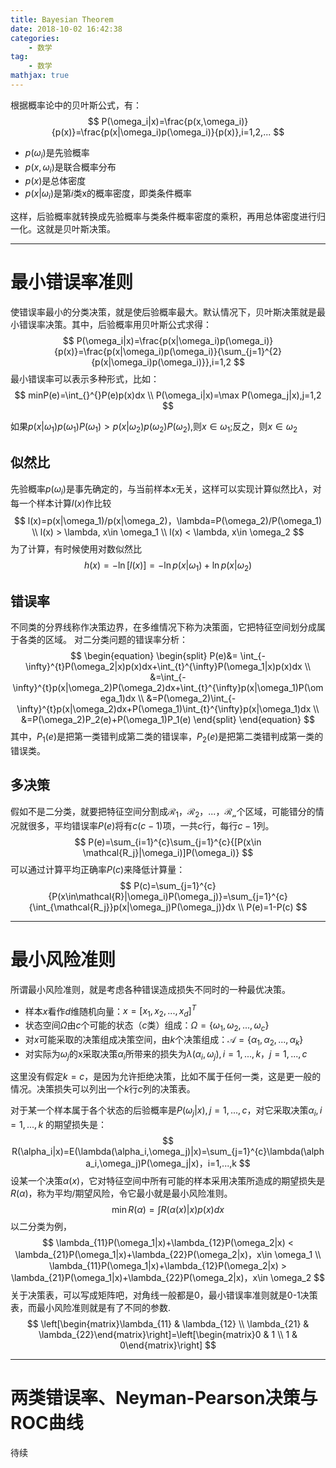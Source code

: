 ```yaml
---
title: Bayesian Theorem
date: 2018-10-02 16:42:38
categories: 
    - 数学
tag: 
    - 数学
mathjax: true
---
```

根据概率论中的贝叶斯公式，有：
$$
P(\omega_i|x)=\frac{p(x,\omega_i)}{p(x)}=\frac{p(x|\omega_i)p(\omega_i)}{p(x)},i=1,2,...
$$
- $p(\omega_i)$是先验概率
- $p(x,\omega_i)$是联合概率分布
- $p(x)$是总体密度
- $p(x|\omega_i)$是第$i$类x的概率密度，即类条件概率

这样，后验概率就转换成先验概率与类条件概率密度的乘积，再用总体密度进行归一化。这就是贝叶斯决策。

<!-- more -->

---
# 最小错误率准则
使错误率最小的分类决策，就是使后验概率最大。默认情况下，贝叶斯决策就是最小错误率决策。其中，后验概率用贝叶斯公式求得：
$$
P(\omega_i|x)=\frac{p(x|\omega_i)p(\omega_i)}{p(x)}=\frac{p(x|\omega_i)p(\omega_i)}{\sum_{j=1}^{2}{p(x|\omega_i)p(\omega_i)}},i=1,2
$$
最小错误率可以表示多种形式，比如：
$$
minP(e)=\int_{}^{}P(e)p(x)dx \\ 
P(\omega_i|x)=\max P(\omega_j|x),j=1,2
$$

如果$p(x|\omega_1)p(\omega_1)P(\omega_1)>p(x|\omega_2)p(\omega_2)P(\omega_2)$,则$x\in\omega_1$;反之，则$x\in\omega_2$
## 似然比
先验概率$p(\omega_i)$是事先确定的，与当前样本$x$无关，这样可以实现计算似然比$\lambda$，对每一个样本计算$l(x)$作比较
$$
l(x)=p(x|\omega_1)/p(x|\omega_2)，\lambda=P(\omega_2)/P(\omega_1) \\
l(x) > \lambda, x\in \omega_1 \\ 
l(x) < \lambda, x\in \omega_2
$$
为了计算，有时候使用对数似然比
$$
h(x)=-\ln [l(x)]=-\ln p(x|\omega_1)+\ln p(x|\omega_2)
$$
## 错误率
不同类的分界线称作决策边界，在多维情况下称为决策面，它把特征空间划分成属于各类的区域。
对二分类问题的错误率分析：
$$
\begin{equation} 
\begin{split} 
P(e)&= \int_{-\infty}^{t}P(\omega_2|x)p(x)dx+\int_{t}^{\infty}P(\omega_1|x)p(x)dx \\
&=\int_{-\infty}^{t}p(x|\omega_2)P(\omega_2)dx+\int_{t}^{\infty}p(x|\omega_1)P(\omega_1)dx \\
&=P(\omega_2)\int_{-\infty}^{t}p(x|\omega_2)dx+P(\omega_1)\int_{t}^{\infty}p(x|\omega_1)dx \\ 
&=P(\omega_2)P_2(e)+P(\omega_1)P_1(e)
\end{split} 
\end{equation}
$$
其中，$P_1(e)$是把第一类错判成第二类的错误率，$P_2(e)$是把第二类错判成第一类的错误类。
## 多决策
假如不是二分类，就要把特征空间分割成$\mathcal{R_1}，\mathcal{R_2}，...，\mathcal{R_n}$个区域，可能错分的情况就很多，平均错误率$P(e)$将有$c(c-1)$项，一共$c$行，每行$c-1$列。
$$
P(e)=\sum_{i=1}^{c}\sum_{j=1}^{c}{[P(x\in \mathcal{R_j}|\omega_i)]P(\omega_i)}
$$
可以通过计算平均正确率$P(c)$来降低计算量：
$$
P(c)=\sum_{j=1}^{c}{P(x\in\mathcal{R}|\omega_i)P(\omega_j)}=\sum_{j=1}^{c}{\int_{\mathcal{R_j}}p(x|\omega_j)P(\omega_j)}dx \\
P(e)=1-P(c)
$$

---
# 最小风险准则
所谓最小风险准则，就是考虑各种错误造成损失不同时的一种最优决策。
- 样本$x$看作$d$维随机向量：$x=[x_1,x_2,...,x_d]^T$
- 状态空间$\Omega$由$c$个可能的状态（$c$类）组成：$\Omega=\{\omega_1,\omega_2,...,\omega_c\}$
- 对$x$可能采取的决策组成决策空间，由$k$个决策组成：$\mathcal{A}=\{\alpha_1,\alpha_2,...,\alpha_k\}$
- 对实际为$\omega_j$的x采取决策$\alpha_i$所带来的损失为$\lambda(\alpha_i,\omega_j),i=1,...,k， j=1,...,c$

这里没有假定$k=c$，是因为允许拒绝决策，比如不属于任何一类，这是更一般的情况。决策损失可以列出一个$k$行$c$列的决策表。

对于某一个样本属于各个状态的后验概率是$P(\omega_j|x),j=1,...,c$，对它采取决策$\alpha_i,i=1,...,k$ 的期望损失是：
$$
R(\alpha_i|x)=E(\lambda(\alpha_i,\omega_j)|x)=\sum_{j=1}^{c}\lambda(\alpha_i,\omega_j)P(\omega_j|x)，i=1,...,k
$$
设某一个决策$\alpha(x)$，它对特征空间中所有可能的样本采用决策所造成的期望损失是$R(\alpha)$，称为平均/期望风险，令它最小就是最小风险准则。
$$
\min R(\alpha)=\int R(\alpha(x)|x)p(x)dx
$$
以二分类为例，
$$
\lambda_{11}P(\omega_1|x)+\lambda_{12}P(\omega_2|x) < \lambda_{21}P(\omega_1|x)+\lambda_{22}P(\omega_2|x)，x\in \omega_1 \\
\lambda_{11}P(\omega_1|x)+\lambda_{12}P(\omega_2|x) > \lambda_{21}P(\omega_1|x)+\lambda_{22}P(\omega_2|x)，x\in \omega_2
$$
关于决策表，可以写成矩阵吧，对角线一般都是0，最小错误率准则就是0-1决策表，而最小风险准则就是有了不同的参数.
$$
\left[\begin{matrix}\lambda_{11} & \lambda_{12} \\ \lambda_{21} & \lambda_{22}\end{matrix}\right]=\left[\begin{matrix}0 & 1 \\ 1 & 0\end{matrix}\right]
$$

---
# 两类错误率、Neyman-Pearson决策与ROC曲线

待续